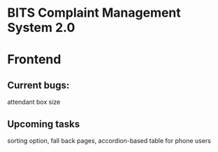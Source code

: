 # BITS Complaint Management System 2.0


# Frontend
## Current bugs: 
attendant box size

## Upcoming tasks
sorting option, fall back pages, accordion-based table for phone users

